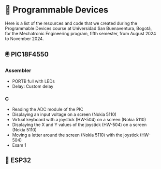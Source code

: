 # 🤖 Programmable Devices

Here is a list of the resources and code that we created during the Programmable Devices course at Universidad San Buenaventura, Bogotá, for the Mechatronic Engineering program, fifth semester, from August 2024 to November 2024.

## 🖲️ PIC18F4550

### Assembler
- PORTB full with LEDs
- Delay: Custom delay

### C
- Reading the ADC module of the PIC
- Displaying an input voltage on a screen (Nokia 5110)
- Virtual keyboard with a joystick (HW-504) on a screen (Nokia 5110)
- Displaying the X and Y values of the joystick (HW-504) on a screen (Nokia 5110)
- Moving a letter around the screen (Nokia 5110) with the joystick (HW-504)
- Exam 1

## 💽 ESP32

